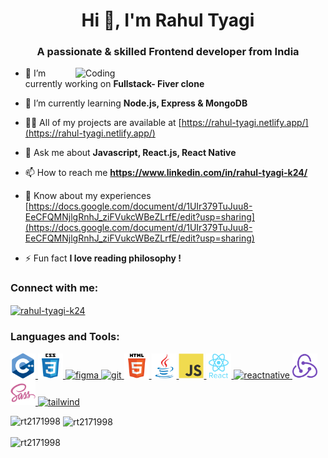 
<h1 align="center">Hi 👋, I'm Rahul Tyagi</h1>
<h3 align="center">A passionate & skilled Frontend developer from India</h3>
<img align="right" alt="Coding" width="400" src="https://media.tenor.com/rePDfDWO3XoAAAAd/hacking.gif">

- 🔭 I’m currently working on **Fullstack- Fiver clone**

- 🌱 I’m currently learning **Node.js, Express & MongoDB**

- 👨‍💻 All of my projects are available at [https://rahul-tyagi.netlify.app/](https://rahul-tyagi.netlify.app/)

- 💬 Ask me about **Javascript, React.js, React Native**

- 📫 How to reach me **https://www.linkedin.com/in/rahul-tyagi-k24/**

- 📄 Know about my experiences [https://docs.google.com/document/d/1UIr379TuJuu8-EeCFQMNjlgRnhJ_ziFVukcWBeZLrfE/edit?usp=sharing](https://docs.google.com/document/d/1UIr379TuJuu8-EeCFQMNjlgRnhJ_ziFVukcWBeZLrfE/edit?usp=sharing)

- ⚡ Fun fact **I love reading philosophy !**

<h3 align="left">Connect with me:</h3>
<p align="left">
<a href="https://linkedin.com/in/rahul-tyagi-k24" target="blank"><img align="center" src="https://raw.githubusercontent.com/rahuldkjain/github-profile-readme-generator/master/src/images/icons/Social/linked-in-alt.svg" alt="rahul-tyagi-k24" height="30" width="40" /></a>
</p>

<h3 align="left">Languages and Tools:</h3>
<p align="left"> <a href="https://www.w3schools.com/cpp/" target="_blank" rel="noreferrer"> <img src="https://raw.githubusercontent.com/devicons/devicon/master/icons/cplusplus/cplusplus-original.svg" alt="cplusplus" width="40" height="40"/> </a> <a href="https://www.w3schools.com/css/" target="_blank" rel="noreferrer"> <img src="https://raw.githubusercontent.com/devicons/devicon/master/icons/css3/css3-original-wordmark.svg" alt="css3" width="40" height="40"/> </a> <a href="https://www.figma.com/" target="_blank" rel="noreferrer"> <img src="https://www.vectorlogo.zone/logos/figma/figma-icon.svg" alt="figma" width="40" height="40"/> </a> <a href="https://git-scm.com/" target="_blank" rel="noreferrer"> <img src="https://www.vectorlogo.zone/logos/git-scm/git-scm-icon.svg" alt="git" width="40" height="40"/> </a> <a href="https://www.w3.org/html/" target="_blank" rel="noreferrer"> <img src="https://raw.githubusercontent.com/devicons/devicon/master/icons/html5/html5-original-wordmark.svg" alt="html5" width="40" height="40"/> </a> <a href="https://www.java.com" target="_blank" rel="noreferrer"> <img src="https://raw.githubusercontent.com/devicons/devicon/master/icons/java/java-original.svg" alt="java" width="40" height="40"/> </a> <a href="https://developer.mozilla.org/en-US/docs/Web/JavaScript" target="_blank" rel="noreferrer"> <img src="https://raw.githubusercontent.com/devicons/devicon/master/icons/javascript/javascript-original.svg" alt="javascript" width="40" height="40"/> </a> <a href="https://reactjs.org/" target="_blank" rel="noreferrer"> <img src="https://raw.githubusercontent.com/devicons/devicon/master/icons/react/react-original-wordmark.svg" alt="react" width="40" height="40"/> </a> <a href="https://reactnative.dev/" target="_blank" rel="noreferrer"> <img src="https://reactnative.dev/img/header_logo.svg" alt="reactnative" width="40" height="40"/> </a> <a href="https://redux.js.org" target="_blank" rel="noreferrer"> <img src="https://raw.githubusercontent.com/devicons/devicon/master/icons/redux/redux-original.svg" alt="redux" width="40" height="40"/> </a> <a href="https://sass-lang.com" target="_blank" rel="noreferrer"> <img src="https://raw.githubusercontent.com/devicons/devicon/master/icons/sass/sass-original.svg" alt="sass" width="40" height="40"/> </a> <a href="https://tailwindcss.com/" target="_blank" rel="noreferrer"> <img src="https://www.vectorlogo.zone/logos/tailwindcss/tailwindcss-icon.svg" alt="tailwind" width="40" height="40"/> </a> </p>

<p><img align="left" src="https://github-readme-stats.vercel.app/api/top-langs?username=rt2171998&show_icons=true&locale=en&layout=compact" alt="rt2171998" /></p>

<p>&nbsp;<img align="center" src="https://github-readme-stats.vercel.app/api?username=rt2171998&show_icons=true&locale=en" alt="rt2171998" /></p>

<p><img align="center" src="https://github-readme-streak-stats.herokuapp.com/?user=rt2171998&" alt="rt2171998" /></p>

